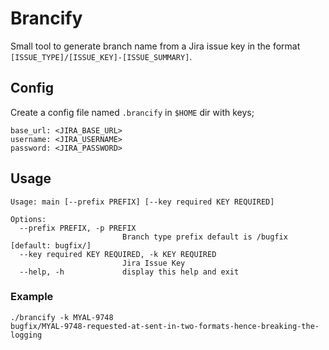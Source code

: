 # Brancify

Small tool to generate branch name from a Jira issue key in the format `[ISSUE_TYPE]/[ISSUE_KEY]-[ISSUE_SUMMARY]`.

## Config

Create a config file named `.brancify` in `$HOME` dir with keys;

```
base_url: <JIRA_BASE_URL>
username: <JIRA_USERNAME>
password: <JIRA_PASSWORD>
```

## Usage

```
Usage: main [--prefix PREFIX] [--key required KEY REQUIRED]

Options:
  --prefix PREFIX, -p PREFIX
                         Branch type prefix default is /bugfix [default: bugfix/]
  --key required KEY REQUIRED, -k KEY REQUIRED
                         Jira Issue Key
  --help, -h             display this help and exit
```

### Example 

```
./brancify -k MYAL-9748
bugfix/MYAL-9748-requested-at-sent-in-two-formats-hence-breaking-the-logging
```